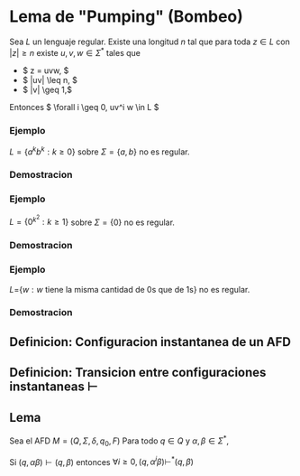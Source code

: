 # Lema de "Pumping" (Bombeo)

Sea $L$ un lenguaje regular. Existe una longitud $n$ tal que para toda $z \in L$ con $|z| \geq n$ existe $u,v,w \in \Sigma^*$ tales que 

- $ z = uvw, $
- $ |uv| \leq n, $
- $ |v| \geq 1,$

Entonces $ \forall i \geq 0, uv^i w \in L $

### Ejemplo

$L=\{a^k b^k : k \geq 0\}$ sobre $\Sigma = \{a,b\}$ no es regular.


### Demostracion

### Ejemplo

$L=\{0^{k^2} : k \geq 1\}$ sobre $\Sigma = \{0\}$ no es regular.


### Demostracion

### Ejemplo

$L=$\{$w : w$ tiene la misma cantidad de 0s que de 1s\}  no es regular.


### Demostracion


## Definicion: Configuracion instantanea de un AFD

## Definicion: Transicion entre configuraciones instantaneas $\vdash$


## Lema

Sea el AFD $M = (Q, \Sigma, \delta, q_0, F)$ 
Para todo $q \in Q$ y $\alpha, \beta \in \Sigma^*$,

Si $(q, \alpha \beta) \vdash (q,\beta)$ entonces $\forall i \geq 0, (q, \alpha^i \beta) \vdash^* (q,\beta)$ 